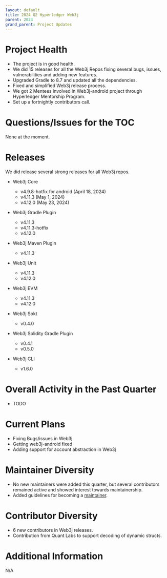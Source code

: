 ```yaml
---
layout: default
title: 2024 Q2 Hyperledger Web3j
parent: 2024
grand_parent: Project Updates
---
```


# Project Health

- The project is in good health.
- We did 15 releases for all the Web3j Repos fixing several bugs, issues, vulnerabilities and adding new features. 
- Upgraded Gradle to 8.7 and updated all the dependencies.
- Fixed and simplified Web3j release process.
- We got 2 Mentees involved in Web3j-android project through Hyperledger Mentorship Program.
- Set up a fortnightly contributors call.

# Questions/Issues for the TOC

None at the moment.

# Releases

We did release several strong releases for all Web3j repos.

- Web3j Core
  - v4.9.8-hotfix for android (April 18, 2024)
  - v4.11.3 (May 1, 2024)
  - v4.12.0 (May 23, 2024)
  
- Web3j Gradle Plugin
  - v4.11.3
  - v4.11.3-hotfix
  - v4.12.0
  
- Web3j Maven Plugin
  - v4.11.3
  
- Web3j Unit
  - v4.11.3
  - v4.12.0

- Web3j EVM
    - v4.11.3
    - v4.12.0

- Web3j Sokt
    - v0.4.0

- Web3j Solidity Gradle Plugin
    - v0.4.1
    - v0.5.0

- Web3j CLI
    - v1.6.0

# Overall Activity in the Past Quarter

- TODO

# Current Plans

- Fixing Bugs/issues in Web3j
- Getting web3j-android fixed
- Adding support for account abstraction in Web3j

# Maintainer Diversity

- No new maintainers were added this quarter, but several contributors remained active and showed interest towards maintainership.
- Added guidelines for becoming a [maintainer](https://github.com/hyperledger/web3j/blob/main/MAINTAINERS.md).

# Contributor Diversity

- 6 new contributors in Web3j releases.
- Contribution from Quant Labs to support decoding of dynamic structs.

# Additional Information

N/A

